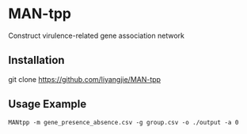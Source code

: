 # MAN-tpp
Construct virulence-related gene association network
## Installation
git clone https://github.com/liyangjie/MAN-tpp


## Usage Example
    MANtpp -m gene_presence_absence.csv -g group.csv -o ./output -a 0
    
